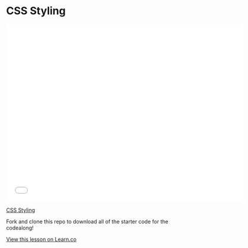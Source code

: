 # CSS Styling

<iframe width="640" height="480" src="//www.youtube.com/embed/aA8k-hK8qzg?rel=0&modestbranding=1" frameborder="0" allowfullscreen></iframe><p><a href="https://www.youtube.com/watch?v=aA8k-hK8qzg">CSS Styling</a></p>

Fork and clone this repo to download all of the starter code for the codealong!

<a href='https://learn.co/lessons/CSS-Styling' data-visibility='hidden'>View this lesson on Learn.co</a>
